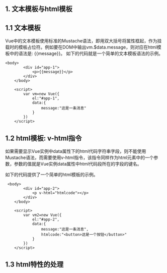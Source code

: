 ## 1. 文本模板与html模板

## 1.1 文本模板
Vue中的文本模板使用标准的Mustache语法，即用双大括号将属性框起，作为挂载时的模板占位符。例如要在DOM中输出vm.$data.message，则对应在html模板中的语法是: {{message}}。
如下的代码就是一个简单的文本模板语法的示例。

```
<body>
        <div id="app-1">
            <p>{{message}}</p>
        </div>
    </body>

    <script>
        var vm=new Vue({
            el:"#app-1",
            data:{
                message:"这是一条消息"
            }
        })
    </script>
```

## 1.2 html模板: v-html指令
如果需要显示Vue实例中data属性下的html代码字符串字段，则不能使用Mustache语法，而需要使用v-html指令，该指令同样作为html元素中的一个参数，参数的值就是Vue实例data属性中html代码段所在的字段的键名。

如下的代码提供了一个简单的html模板的示例。
```
 <body>
        <div id="app-2">
            <p v-html="htmlcode"></p>
        </div>
    </body>

    <script>
        var vm2=new Vue({
            el:"#app-2",
            data:{
                message:"这是一条消息",
                htmlcode:"<button>这是一个按钮</button>"
            }
        })
    </script>
```



## 1.3 html特性的处理



